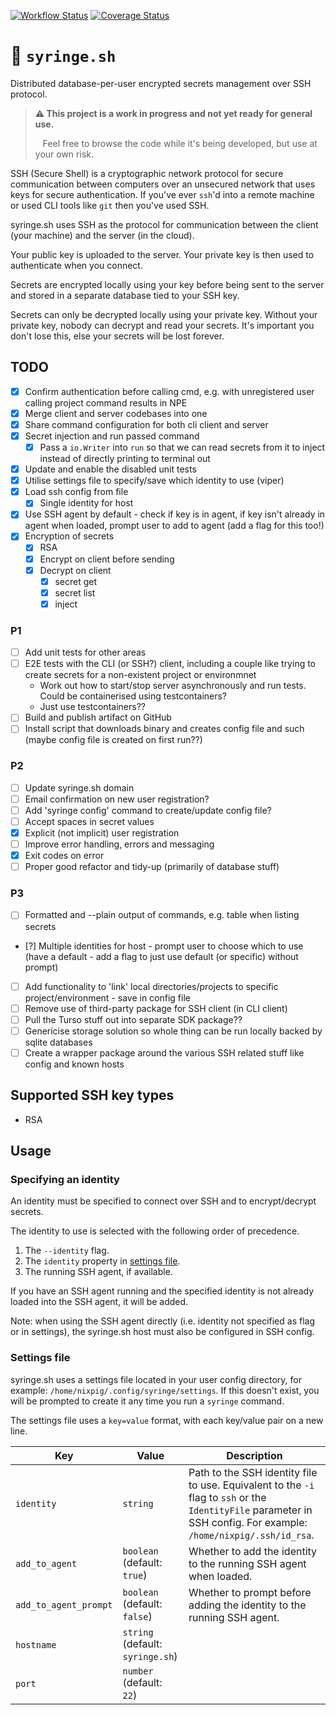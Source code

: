 [![Workflow Status](https://github.com/nixpig/syringe.sh/actions/workflows/build.yml/badge.svg?branch=main)](https://github.com/nixpig/syringe.sh/actions/workflows/build.yml?query=branch%3Amain)
[![Coverage Status](https://coveralls.io/repos/github/nixpig/syringe.sh/badge.svg?branch=main)](https://coveralls.io/github/nixpig/syringe.sh?branch=main)

# 🔐 `syringe.sh`

Distributed database-per-user encrypted secrets management over SSH protocol.

> **⚠️ This project is a work in progress and not yet ready for general use.**
>
> &nbsp;&nbsp; Feel free to browse the code while it's being developed, but use at your own risk.

SSH (Secure Shell) is a cryptographic network protocol for secure communication between computers over an unsecured network that uses keys for secure authentication. If you've ever `ssh`'d into a remote machine or used CLI tools like `git` then you've used SSH.

syringe.sh uses SSH as the protocol for communication between the client (your machine) and the server (in the cloud).

Your public key is uploaded to the server. Your private key is then used to authenticate when you connect.

Secrets are encrypted locally using your key before being sent to the server and stored in a separate database tied to your SSH key.

Secrets can only be decrypted locally using your private key. Without your private key, nobody can decrypt and read your secrets. It's important you don't lose this, else your secrets will be lost forever.

## TODO

- [x] Confirm authentication before calling cmd, e.g. with unregistered user calling project command results in NPE
- [x] Merge client and server codebases into one
- [x] Share command configuration for both cli client and server
- [x] Secret injection and run passed command
  - [x] Pass a `io.Writer` into `run` so that we can read secrets from it to inject instead of directly printing to terminal out
- [x] Update and enable the disabled unit tests
- [x] Utilise settings file to specify/save which identity to use (viper)
- [x] Load ssh config from file
  - [x] Single identity for host
- [x] Use SSH agent by default - check if key is in agent, if key isn't already in agent when loaded, prompt user to add to agent (add a flag for this too!)
- [x] Encryption of secrets
  - [x] RSA
  - [x] Encrypt on client before sending
  - [x] Decrypt on client
    - [x] secret get
    - [x] secret list
    - [x] inject

### P1

- [ ] Add unit tests for other areas
- [ ] E2E tests with the CLI (or SSH?) client, including a couple like trying to create secrets for a non-existent project or environmnet
  - Work out how to start/stop server asynchronously and run tests. Could be containerised using testcontainers?
  - Just use testcontainers??
- [ ] Build and publish artifact on GitHub
- [ ] Install script that downloads binary and creates config file and such (maybe config file is created on first run??)

### P2

- [ ] Update syringe.sh domain
- [ ] Email confirmation on new user registration?
- [ ] Add 'syringe config' command to create/update config file?
- [ ] Accept spaces in secret values
- [x] Explicit (not implicit) user registration
- [ ] Improve error handling, errors and messaging
- [x] Exit codes on error
- [ ] Proper good refactor and tidy-up (primarily of database stuff)

### P3

- [ ] Formatted and --plain output of commands, e.g. table when listing secrets
- [?] Multiple identities for host - prompt user to choose which to use (have a default - add a flag to just use default (or specific) without prompt)
- [ ] Add functionality to 'link' local directories/projects to specific project/environment - save in config file
- [ ] Remove use of third-party package for SSH client (in CLI client)
- [ ] Pull the Turso stuff out into separate SDK package??
- [ ] Genericise storage solution so whole thing can be run locally backed by sqlite databases
- [ ] Create a wrapper package around the various SSH related stuff like config and known hosts

## Supported SSH key types

- RSA

## Usage

### Specifying an identity

An identity must be specified to connect over SSH and to encrypt/decrypt secrets.

The identity to use is selected with the following order of precedence.

1. The `--identity` flag.
1. The `identity` property in [settings file](#settings-file).
1. The running SSH agent, if available.

If you have an SSH agent running and the specified identity is not already loaded into the SSH agent, it will be added.

Note: when using the SSH agent directly (i.e. identity not specified as flag or in settings), the syringe.sh host must also be configured in SSH config.

### Settings file

syringe.sh uses a settings file located in your user config directory, for example: `/home/nixpig/.config/syringe/settings`. If this doesn't exist, you will be prompted to create it any time you run a `syringe` command.

The settings file uses a `key=value` format, with each key/value pair on a new line.

| Key                   | Value                            | Description                                                                                                                                                        |
| --------------------- | -------------------------------- | ------------------------------------------------------------------------------------------------------------------------------------------------------------------ |
| `identity`            | `string`                         | Path to the SSH identity file to use. Equivalent to the `-i` flag to `ssh` or the `IdentityFile` parameter in SSH config. For example: `/home/nixpig/.ssh/id_rsa`. |
| `add_to_agent`        | `boolean` (default: `true`)      | Whether to add the identity to the running SSH agent when loaded.                                                                                                  |
| `add_to_agent_prompt` | `boolean` (default: `false`)     | Whether to prompt before adding the identity to the running SSH agent.                                                                                             |
| `hostname`            | `string` (default: `syringe.sh`) |                                                                                                                                                                    |
| `port`                | `number` (default: `22`)         |                                                                                                                                                                    |
